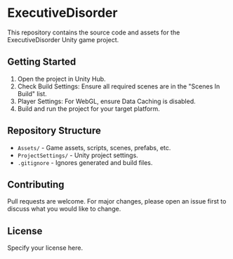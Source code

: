 # ExecutiveDisorder

This repository contains the source code and assets for the ExecutiveDisorder Unity game project.

## Getting Started

1. Open the project in Unity Hub.
2. Check Build Settings: Ensure all required scenes are in the "Scenes In Build" list.
3. Player Settings: For WebGL, ensure Data Caching is disabled.
4. Build and run the project for your target platform.

## Repository Structure
- `Assets/` - Game assets, scripts, scenes, prefabs, etc.
- `ProjectSettings/` - Unity project settings.
- `.gitignore` - Ignores generated and build files.

## Contributing
Pull requests are welcome. For major changes, please open an issue first to discuss what you would like to change.

## License
Specify your license here.
